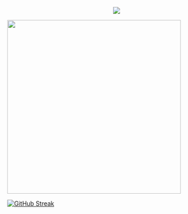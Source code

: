<p align="center">
<img src="https://capsule-render.vercel.app/api?type=waving&color=timeGradient&height=300&&section=header&text={HI! There}&fontSize=90&fontAlign=50&fontAlignY=30&desc={I am GENCO}&descAlign=50&descSize=30&descAlignY=60&animation=twinkling" />
</p>

 

<img align="center" width="400" src="https://github-readme-stats.vercel.app/api?username={loveforever330}&theme=transparent&include_all_commits=true&show_icons=true&hide_border=true" />


<a href="https://git.io/streak-stats"><img src="https://streak-stats.demolab.com?user=loveforever330" alt="GitHub Streak" /></a>


<!-- 
<p align="center">
<img src="https://capsule-render.vercel.app/api?type=waving&color=timeGradient&height=300&&section=footer&text={THE END}&fontSize=90&fontAlign=50&fontAlignY=70&desc={Done is Better Than Perfect!}&descAlign=50&descSize=30&descAlignY=40&animation=twinkling" />
</p> -->